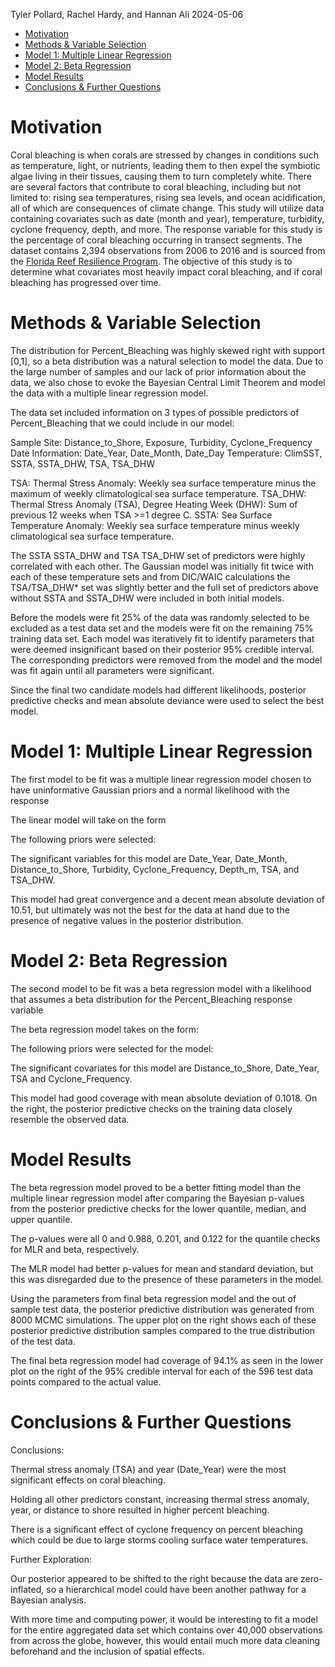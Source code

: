 Tyler Pollard, Rachel Hardy, and Hannan Ali
2024-05-06

<!-- start custom head snippets, customize with your own _includes/head-custom.html file -->

<!-- Setup Google Analytics -->
<!-- {% include head-custom-google-analytics.html %} -->

<!-- You can set your favicon here -->
<!-- link rel="shortcut icon" type="image/x-icon" href="{{ '/favicon.ico' | relative_url }}" -->

<!-- Change content width onfull screen -->
<!-- <link rel="stylesheet" href="/Hurricane-Analysis/assets/css/custom.css"> -->


<!-- MathJax -->
<!-- inline config -->
<script>
  MathJax = {
    tex: {
      inlineMath: [['$', '$'], ['\\(', '\\)']],
      macros: {
      	RR: "{\\bf R}",
      	bold: ["{\\bf #1}", 1],
        indep: "{\\perp \\!\\!\\! \\perp}",
    	}
    },
    svg: {
    fontCache: 'global'
  	},
  };
</script>

<!-- load MathJax -->
<script type="text/javascript" id="MathJax-script" async
  src="https://cdn.jsdelivr.net/npm/mathjax@3/es5/tex-mml-chtml.js">
</script>

<!-- end custom head snippets -->

- [Motivation](#motivation)
- [Methods & Variable Selection](#methods--variable-selection)
- [Model 1: Multiple Linear
  Regression](#model-1-multiple-linear-regression)
- [Model 2: Beta Regression](#model-2-beta-regression)
- [Model Results](#model-results)
- [Conclusions & Further Questions](#conclusions--further-questions)

# Motivation

Coral bleaching is when corals are stressed by changes in conditions
such as temperature, light, or nutrients, leading them to then expel the
symbiotic algae living in their tissues, causing them to turn completely
white. There are several factors that contribute to coral bleaching,
including but not limited to: rising sea temperatures, rising sea
levels, and ocean acidification, all of which are consequences of
climate change. This study will utilize data containing covariates such
as date (month and year), temperature, turbidity, cyclone frequency,
depth, and more. The response variable for this study is the percentage
of coral bleaching occurring in transect segments. The dataset contains
2,394 observations from 2006 to 2016 and is sourced from the [Florida
Reef Resilience Program](https://www.bco-dmo.org/dataset/773466). The
objective of this study is to determine what covariates most heavily
impact coral bleaching, and if coral bleaching has progressed over time.

# Methods & Variable Selection

The distribution for Percent_Bleaching was highly skewed right with
support \[0,1\], so a beta distribution was a natural selection to model
the data. Due to the large number of samples and our lack of prior
information about the data, we also chose to evoke the Bayesian Central
Limit Theorem and model the data with a multiple linear regression
model.

The data set included information on 3 types of possible predictors of
Percent_Bleaching that we could include in our model:

Sample Site: Distance_to_Shore, Exposure, Turbidity, Cyclone_Frequency
Date Information: Date_Year, Date_Month, Date_Day Temperature: ClimSST,
SSTA, SSTA_DHW, TSA, TSA_DHW

TSA: Thermal Stress Anomaly: Weekly sea surface temperature minus the
maximum of weekly climatological sea surface temperature. TSA_DHW:
Thermal Stress Anomaly (TSA), Degree Heating Week (DHW): Sum of previous
12 weeks when TSA \>=1 degree C. SSTA: Sea Surface Temperature Anomaly:
Weekly sea surface temperature minus weekly climatological sea surface
temperature.

The SSTA SSTA_DHW and TSA TSA_DHW set of predictors were highly
correlated with each other. The Gaussian model was initially fit twice
with each of these temperature sets and from DIC/WAIC calculations the
TSA/TSA_DHW\* set was slightly better and the full set of predictors
above without SSTA and SSTA_DHW were included in both initial models.

Before the models were fit 25% of the data was randomly selected to be
excluded as a test data set and the models were fit on the remaining 75%
training data set. Each model was iteratively fit to identify parameters
that were deemed insignificant based on their posterior 95% credible
interval. The corresponding predictors were removed from the model and
the model was fit again until all parameters were significant.

Since the final two candidate models had different likelihoods,
posterior predictive checks and mean absolute deviance were used to
select the best model.

# Model 1: Multiple Linear Regression

The first model to be fit was a multiple linear regression model chosen
to have uninformative Gaussian priors and a normal likelihood with the
response

The linear model will take on the form

The following priors were selected:

The significant variables for this model are Date_Year, Date_Month,
Distance_to_Shore, Turbidity, Cyclone_Frequency, Depth_m, TSA, and
TSA_DHW.

This model had great convergence and a decent mean absolute deviation of
10.51, but ultimately was not the best for the data at hand due to the
presence of negative values in the posterior distribution.

# Model 2: Beta Regression

The second model to be fit was a beta regression model with a likelihood
that assumes a beta distribution for the Percent_Bleaching response
variable

The beta regression model takes on the form:

The following priors were selected for the model:

The significant covariates for this model are Distance_to_Shore,
Date_Year, TSA and Cyclone_Frequency.

This model had good coverage with mean absolute deviation of 0.1018. On
the right, the posterior predictive checks on the training data closely
resemble the observed data.

# Model Results

The beta regression model proved to be a better fitting model than the
multiple linear regression model after comparing the Bayesian p-values
from the posterior predictive checks for the lower quantile, median, and
upper quantile.

The p-values were all 0 and 0.988, 0.201, and 0.122 for the quantile
checks for MLR and beta, respectively.

The MLR model had better p-values for mean and standard deviation, but
this was disregarded due to the presence of these parameters in the
model.

Using the parameters from final beta regression model and the out of
sample test data, the posterior predictive distribution was generated
from 8000 MCMC simulations. The upper plot on the right shows each of
these posterior predictive distribution samples compared to the true
distribution of the test data.

The final beta regression model had coverage of 94.1% as seen in the
lower plot on the right of the 95% credible interval for each of the 596
test data points compared to the actual value.

# Conclusions & Further Questions

Conclusions:

Thermal stress anomaly (TSA) and year (Date_Year) were the most
significant effects on coral bleaching.

Holding all other predictors constant, increasing thermal stress
anomaly, year, or distance to shore resulted in higher percent
bleaching.

There is a significant effect of cyclone frequency on percent bleaching
which could be due to large storms cooling surface water temperatures.

Further Exploration:

Our posterior appeared to be shifted to the right because the data are
zero-inflated, so a hierarchical model could have been another pathway
for a Bayesian analysis.

With more time and computing power, it would be interesting to fit a
model for the entire aggregated data set which contains over 40,000
observations from across the globe, however, this would entail much more
data cleaning beforehand and the inclusion of spatial effects.
